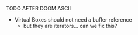 TODO AFTER DOOM ASCII
* Virtual Boxes should not need a buffer reference
  - but they are iterators... can we fix this?

